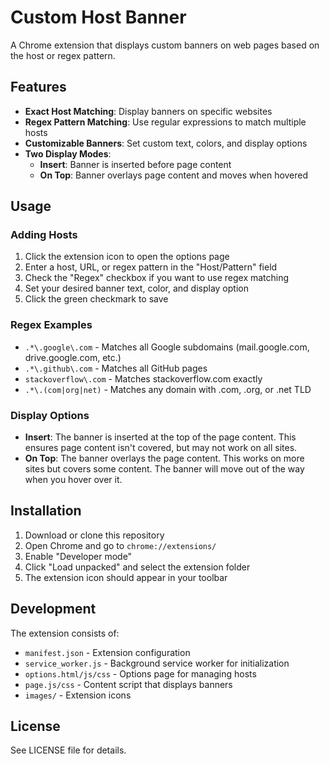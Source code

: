 # Custom Host Banner

A Chrome extension that displays custom banners on web pages based on the host or regex pattern.

## Features

- **Exact Host Matching**: Display banners on specific websites
- **Regex Pattern Matching**: Use regular expressions to match multiple hosts
- **Customizable Banners**: Set custom text, colors, and display options
- **Two Display Modes**: 
  - **Insert**: Banner is inserted before page content
  - **On Top**: Banner overlays page content and moves when hovered

## Usage

### Adding Hosts

1. Click the extension icon to open the options page
2. Enter a host, URL, or regex pattern in the "Host/Pattern" field
3. Check the "Regex" checkbox if you want to use regex matching
4. Set your desired banner text, color, and display option
5. Click the green checkmark to save

### Regex Examples

- `.*\.google\.com` - Matches all Google subdomains (mail.google.com, drive.google.com, etc.)
- `.*\.github\.com` - Matches all GitHub pages
- `stackoverflow\.com` - Matches stackoverflow.com exactly
- `.*\.(com|org|net)` - Matches any domain with .com, .org, or .net TLD

### Display Options

- **Insert**: The banner is inserted at the top of the page content. This ensures page content isn't covered, but may not work on all sites.
- **On Top**: The banner overlays the page content. This works on more sites but covers some content. The banner will move out of the way when you hover over it.

## Installation

1. Download or clone this repository
2. Open Chrome and go to `chrome://extensions/`
3. Enable "Developer mode"
4. Click "Load unpacked" and select the extension folder
5. The extension icon should appear in your toolbar

## Development

The extension consists of:
- `manifest.json` - Extension configuration
- `service_worker.js` - Background service worker for initialization
- `options.html/js/css` - Options page for managing hosts
- `page.js/css` - Content script that displays banners
- `images/` - Extension icons

## License

See LICENSE file for details.